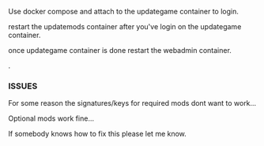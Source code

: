 Use docker compose and attach to the updategame container to login.

restart the updatemods container after you've login on the updategame container.

once updategame container is done restart the webadmin container.

 .

### ISSUES

For some reason the signatures/keys for required mods dont want to work...

Optional mods work fine...

If somebody knows how to fix this please let me know.
